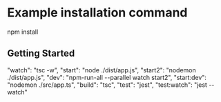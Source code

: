 # Example installation command

npm install

## Getting Started

"watch": "tsc -w",
"start": "node ./dist/app.js",
"start2": "nodemon ./dist/app.js",
"dev": "npm-run-all --parallel watch start2",
"start:dev": "nodemon ./src/app.ts",
"build": "tsc",
"test": "jest",
"test:watch": "jest --watch"
